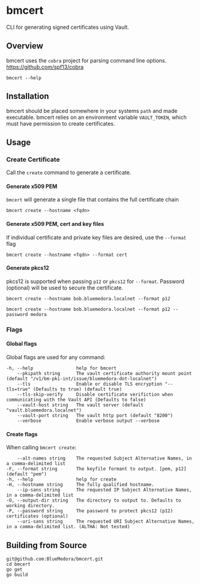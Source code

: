 # bmcert
CLI for generating signed certificates using Vault.


## Overview
bmcert uses the `cobra` project for parsing command line options. https://github.com/spf13/cobra
```
bmcert --help
```


## Installation
bmcert should be placed somewhere in your systems `path` and made executable. bmcert relies
on an environment variable `VAULT_TOKEN`, which must have permission to create certificates.


## Usage

### Create Certificate
Call the `create` command to generate a certificate.

#### Generate x509 PEM
`bmcert` will generate a single file that contains the full certificate chain
```
bmcert create --hostname <fqdn>
```

#### Generate x509 PEM, cert and key files
If individual certificate and private key files are desired, use the `--format` flag
```
bmcert create --hostname <fqdn> --format cert
```

#### Generate pkcs12
pkcs12 is supported when passing `p12` or `pkcs12` for `--format`.
Password (optional) will be used to secure the certificate.
```
bmcert create --hostname bob.bluemedora.localnet --format p12

bmcert create --hostname bob.bluemedora.localnet --format p12 --password medora
```


### Flags

#### Global flags
Global flags are used for any command:
```
-h, --help                help for bmcert
    --pkipath string      The vault certificate authority mount point (default "/v1/bm-pki-int/issue/bluemedora-dot-localnet")
    --tls                 Enable or disable TLS encryption "--tls=true" (Defaults to true) (default true)
    --tls-skip-verify     Disable certificate verifiction when communicating with the Vault API (Defaults to false)
    --vault-host string   The vault server (default "vault.bluemedora.localnet")
    --vault-port string   The vault http port (default "8200")
    --verbose             Enable verbose output --verbose
```

#### Create flags
When calling `bmcert create`:
```
    --alt-names string    The requested Subject Alternative Names, in a comma-delimited list
-F, --format string       The keyfile formant to output. [pem, p12] (default "pem")
-h, --help                help for create
-H, --hostname string     The fully qualified hostname.
    --ip-sans string      The requested IP Subject Alternative Names, in a comma-delimited list
-O, --output-dir string   The directory to output to. Defaults to working directory.
-P, --password string     The password to protect pkcs12 (p12) certificates (optional)
    --uri-sans string     The requested URI Subject Alternative Names, in a comma-delimited list. (ALTHA: Not tested)
```


## Building from Source
```
git@github.com:BlueMedora/bmcert.git
cd bmcert
go get
go build
```
